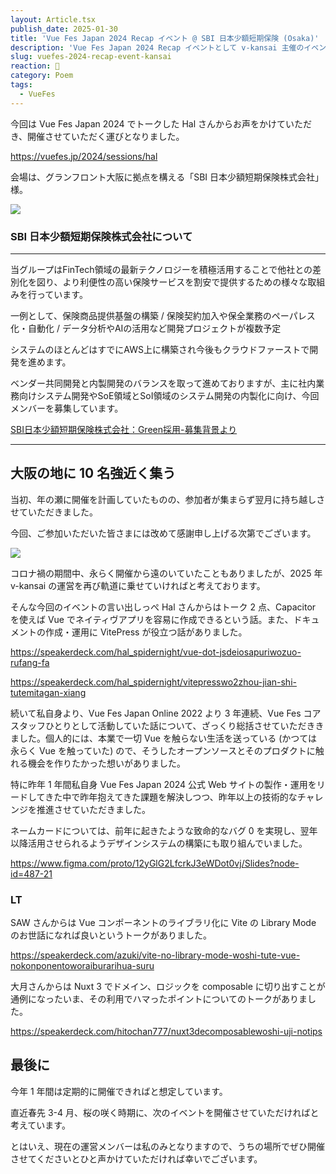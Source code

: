```yaml
---
layout: Article.tsx
publish_date: 2025-01-30
title: 'Vue Fes Japan 2024 Recap イベント @ SBI 日本少額短期保険 (Osaka)'
description: 'Vue Fes Japan 2024 Recap イベントとして v-kansai 主催のイベントを関西 (大阪) にて開催させていただきましたので、その記録をば。'
slug: vuefes-2024-recap-event-kansai
reaction: 🥰
category: Poem
tags:
  - VueFes
---
```


今回は Vue Fes Japan 2024 でトークした Hal さんからお声をかけていただき、開催させていただく運びとなりました。

https://vuefes.jp/2024/sessions/hal

会場は、グランフロント大阪に拠点を構える「SBI 日本少額短期保険株式会社」様。

![](https://i.imgur.com/mmi6ATq.jpg)

### SBI 日本少額短期保険株式会社について

---

当グループはFinTech領域の最新テクノロジーを積極活用することで他社との差別化を図り、より利便性の高い保険サービスを割安で提供するための様々な取組みを行っています。

一例として、保険商品提供基盤の構築 / 保険契約加入や保全業務のペーパレス化・自動化 / データ分析やAIの活用など開発プロジェクトが複数予定

システムのほとんどはすでにAWS上に構築され今後もクラウドファーストで開発を進めます。

ベンダー共同開発と内製開発のバランスを取って進めておりますが、主に社内業務向けシステム開発やSoE領域とSoI領域のシステム開発の内製化に向け、今回メンバーを募集しています。

[SBI日本少額短期保険株式会社：Green採用-募集背景より](https://www.green-japan.com/company/7768/job/273621)

---

## 大阪の地に 10 名強近く集う

当初、年の瀬に開催を計画していたものの、参加者が集まらず翌月に持ち越しさせていただきました。

今回、ご参加いただいた皆さまには改めて感謝申し上げる次第でございます。

![](https://i.imgur.com/XTWANTf.jpg)

コロナ禍の期間中、永らく開催から遠のいていたこともありましたが、2025 年 v-kansai の運営を再び軌道に乗せていければと考えております。

そんな今回のイベントの言い出しっぺ Hal さんからはトーク 2 点、Capacitor を使えば Vue でネイティヴアプリを容易に作成できるという話。また、ドキュメントの作成・運用に VitePress が役立つ話がありました。

https://speakerdeck.com/hal_spidernight/vue-dot-jsdeiosapuriwozuo-rufang-fa

https://speakerdeck.com/hal_spidernight/vitepresswo2zhou-jian-shi-tutemitagan-xiang

続いて私自身より、Vue Fes Japan Online 2022 より 3 年連続、Vue Fes コアスタッフひとりとして活動していた話について、ざっくり総括させていただききました。個人的には、本業で一切 Vue を触らない生活を送っている (かつては永らく Vue を触っていた) ので、そうしたオープンソースとそのプロダクトに触れる機会を作りたかった想いがありました。

特に昨年 1 年間私自身 Vue Fes Japan 2024 公式 Web サイトの製作・運用をリードしてきた中で昨年抱えてきた課題を解決しつつ、昨年以上の技術的なチャレンジを推進させていただきました。

ネームカードについては、前年に起きたような致命的なバグ 0 を実現し、翌年以降活用させられるようデザインシステムの構築にも取り組んでいました。

https://www.figma.com/proto/12yGlG2LfcrkJ3eWDot0vj/Slides?node-id=487-21

### LT

SAW さんからは Vue コンポーネントのライブラリ化に Vite の Library Mode のお世話になれば良いというトークがありました。

https://speakerdeck.com/azuki/vite-no-library-mode-woshi-tute-vue-nokonponentoworaiburarihua-suru

大月さんからは Nuxt 3 でドメイン、ロジックを composable に切り出すことが通例になったいま、その利用でハマったポイントについてのトークがありました。

https://speakerdeck.com/hitochan777/nuxt3decomposablewoshi-uji-notips

## 最後に

今年 1 年間は定期的に開催できればと想定しています。

直近春先 3-4 月、桜の咲く時期に、次のイベントを開催させていただければと考えています。

とはいえ、現在の運営メンバーは私のみとなりますので、うちの場所でぜひ開催させてくださいとひと声かけていただければ幸いでございます。
